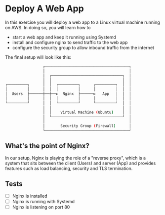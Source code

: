 # Deploy A Web App

In this exercise you will deploy a web app to a Linux virtual machine running on
AWS. In doing so, you will learn how to

- start a web app and keep it running using Systemd
- install and configure nginx to send traffic to the web app
- configure the security group to allow inbound traffic from the internet

The final setup will look like this:

```sh
                 ┌──────────────────────────────────────┐
                 │                                      │
                 │  ┌────────────────────────────────┐  │
                 │  │                                │  │
┌─────────┐      │  │  ┌─────────┐      ┌─────────┐  │  │
│         │      │  │  │         │      │         │  │  │
│  Users  ├──────┼──┼──►  Nginx  ├──────►   App   │  │  │
│         │      │  │  │         │      │         │  │  │
└─────────┘      │  │  └─────────┘      └─────────┘  │  │
                 │  │                                │  │
                 │  │    Virtual Machine (Ubuntu)    │  │
                 │  └────────────────────────────────┘  │
                 │                                      │
                 │       Security Group (Firewall)      │
                 └──────────────────────────────────────┘
```

## What's the point of Nginx?

In our setup, Nginx is playing the role of a "reverse proxy", which is a system
that sits between the client (Users) and server (App) and provides features such
as load balancing, security and TLS termination.

## Tests

- [ ] Nginx is installed
- [ ] Nginx is running with Systemd
- [ ] Nginx is listening on port 80
